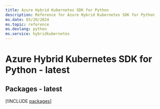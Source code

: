 ```yaml
---
title: Azure Hybrid Kubernetes SDK for Python
description: Reference for Azure Hybrid Kubernetes SDK for Python
ms.date: 03/20/2024
ms.topic: reference
ms.devlang: python
ms.service: hybridkubernetes
---
```

# Azure Hybrid Kubernetes SDK for Python - latest
## Packages - latest
[!INCLUDE [packages](hybrid-kubernetes-index.md)]